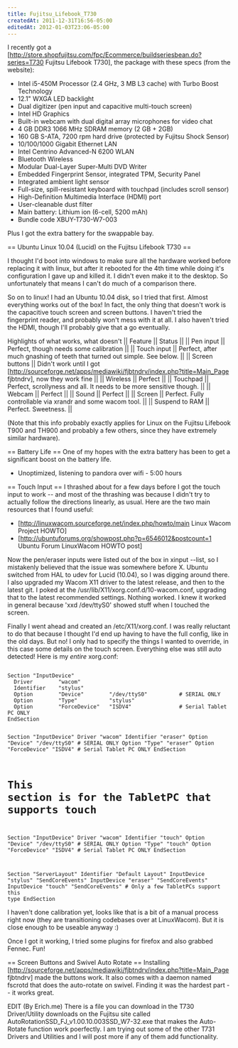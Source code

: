 ```yaml
---
title: Fujitsu_Lifebook_T730
createdAt: 2011-12-31T16:56-05:00
editedAt: 2012-01-03T23:06-05:00
---
```


I recently got a [http://store.shopfujitsu.com/fpc/Ecommerce/buildseriesbean.do?series=T730 Fujitsu Lifebook T730], the package with these specs (from the website):

* Intel i5-450M Processor (2.4 GHz, 3 MB L3 cache) with Turbo Boost Technology
* 12.1" WXGA LED backlight
* Dual digitizer (pen input and capacitive multi-touch screen)
* Intel HD Graphics
* Built-in webcam with dual digital array microphones for video chat
* 4 GB DDR3 1066 MHz SDRAM memory (2 GB + 2GB)
* 160 GB S-ATA, 7200 rpm hard drive (protected by Fujitsu Shock Sensor)
* 10/100/1000 Gigabit Ethernet LAN
* Intel Centrino Advanced-N 6200 WLAN
* Bluetooth Wireless
* Modular Dual-Layer Super-Multi DVD Writer
* Embedded Fingerprint Sensor, integrated TPM, Security Panel
* Integrated ambient light sensor
* Full-size, spill-resistant keyboard with touchpad (includes scroll sensor)
* High-Definition Multimedia Interface (HDMI) port
* User-cleanable dust filter
* Main battery: Lithium ion (6-cell, 5200 mAh)
* Bundle code XBUY-T730-W7-003

Plus I got the extra battery for the swappable bay.

== Ubuntu Linux 10.04 (Lucid) on the Fujitsu Lifebook T730 ==

I thought I'd boot into windows to make sure all the hardware worked before replacing it with linux, but after it rebooted for the 4th time while doing it's configuration I gave up and killed it. I didn't even make it to the desktop. So unfortunately that means I can't do much of a comparison there.

So on to linux! I had an Ubuntu 10.04 disk, so I tried that first. Almost everything works out of the box! In fact, the only thing that doesn't work is the capacitive touch screen and screen buttons. I haven't tried the fingerprint reader, and probably won't mess with it at all. I also haven't tried the HDMI, though I'll probably give that a go eventually.

Highlights of what works, what doesn't
|| Feature || Status ||
|| Pen input || Perfect, though needs some calibration ||
|| Touch input || Perfect, after much gnashing of teeth that turned out simple. See below. ||
|| Screen buttons || Didn't work until I got [http://sourceforge.net/apps/mediawiki/fjbtndrv/index.php?title=Main_Page fjbtndrv], now they work fine ||
|| Wireless || Perfect ||
|| Touchpad || Perfect, scrollyness and all. It needs to be more sensitive though. ||
|| Webcam || Perfect ||
|| Sound || Perfect ||
|| Screen || Perfect. Fully controllable via xrandr and some wacom tool. ||
|| Suspend to RAM || Perfect. Sweetness. ||

(Note that this info probably exactly applies for Linux on the Fujitsu Lifebook T900 and TH900 and probably a few others, since they have extremely similar hardware).

== Battery Life ==
One of my hopes with the extra battery has been to get a significant boost on the battery life.

* Unoptimized, listening to pandora over wifi - 5:00 hours

== Touch Input ==
I thrashed about for a few days before I got the touch input to work -- and most of the thrashing was because I didn't try to actually follow the directions linearly, as usual. Here are the two main resources that I found useful:

* [http://linuxwacom.sourceforge.net/index.php/howto/main Linux Wacom Project HOWTO]
* [http://ubuntuforums.org/showpost.php?p=6546012&postcount=1 Ubuntu Forum LinuxWacom HOWTO post]

Now the pen/eraser inputs were listed out of the box in xinput --list, so I mistakenly believed that the issue was somewhere before X. Ubuntu switched from HAL to udev for Lucid (10.04), so I was digging around there. I also upgraded my Wacom X11 driver to the latest release, and then to the latest git. I poked at the /usr/lib/X11/xorg.conf.d/10-wacom.conf, upgrading that to the latest recommended settings. Nothing worked. I knew it worked in general because 'xxd /dev/ttyS0' showed stuff when I touched the screen.

Finally I went ahead and created an /etc/X11/xorg.conf. I was really reluctant to do that because I thought I'd end up having to have the full config, like in the old days. But no! I only had to specify the things I wanted to override, in this case some details on the touch screen. Everything else was still auto detected! Here is my _entire_ xorg.conf:

<code>
Section "InputDevice"
  Driver        "wacom"
  Identifier    "stylus"
  Option        "Device"        "/dev/ttyS0"          # SERIAL ONLY
  Option        "Type"          "stylus"
  Option        "ForceDevice"   "ISDV4"               # Serial Tablet PC ONLY
EndSection

Section "InputDevice"
  Driver        "wacom"
  Identifier    "eraser"
  Option        "Device"        "/dev/ttyS0"          # SERIAL ONLY
  Option        "Type"          "eraser"
  Option        "ForceDevice"   "ISDV4"               # Serial Tablet PC ONLY
EndSection

# This section is for the TabletPC that supports touch
Section "InputDevice"
  Driver        "wacom"
  Identifier    "touch"
  Option        "Device"        "/dev/ttyS0"          # SERIAL ONLY
  Option        "Type"          "touch"
  Option        "ForceDevice"   "ISDV4"               # Serial Tablet PC ONLY
EndSection


Section "ServerLayout"
        Identifier     "Default Layout"
        InputDevice    "stylus"    "SendCoreEvents"
        InputDevice    "eraser"    "SendCoreEvents"
        InputDevice    "touch"     "SendCoreEvents"    # Only a few TabletPCs support this type
EndSection
</code>

I haven't done calibration yet, looks like that is a bit of a manual process right now (they are transitioning codebases over at LinuxWacom). But it is close enough to be useable anyway :)

Once I got it working, I tried some plugins for firefox and also grabbed Fennec. Fun!


== Screen Buttons and Swivel Auto Rotate ==
Installing [http://sourceforge.net/apps/mediawiki/fjbtndrv/index.php?title=Main_Page fjbtndrv] made the buttons work. It also comes with a daemon named fscrotd that does the auto-rotate on swivel. Finding it was the hardest part -- it works great.

EDIT (By Erich.me) There is a file you can download in the T730 Driver/Utility downloads on the Fujitsu site called AutoRotationSSD_FJ_v1.00.10.003SSD_W7-32.exe that makes the Auto-Rotate function work poerfectly. I am trying out some of the other T731 Drivers and Utilities and I will post more if any of them add functionality.

